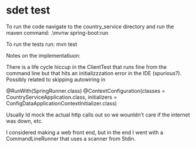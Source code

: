 # sdet test

To run the code navigate to the country_service directory and run the maven command:
.\mvnw spring-boot:run

To run the tests run:
mvn test


Notes on the implementatiuon:

There is a life cycle hiccup in the ClientTest that runs fine from the command line but that hits an initializzzation error in the IDE (spurious?).  Possibly related to skipping autowiring in

@RunWith(SpringRunner.class)
@ContextConfiguration(classes = CountryServiceApplication.class, 
initializers = ConfigDataApplicationContextInitializer.class)

Usually Id mock the actual http calls out so we wounldn't care if the internet was down, etc.

I considered making a web front end, but in the end I went with a CommandLineRunner that uses a scanner from Stdin.